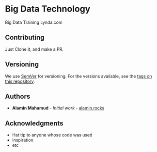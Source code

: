 # Big Data Technology

Big Data Training Lynda.com

## Contributing

Just Clone it, and make a PR.

## Versioning

We use [SemVer](http://semver.org/) for versioning. For the versions available, see the [tags on this repository](https://github.com/your/project/tags). 

## Authors

* **Alamin Mahamud** - *Initial work* - [alamin.rocks](https://alamin-rocks.herokuapp.com)

## Acknowledgments

* Hat tip to anyone whose code was used
* Inspiration
* etc
